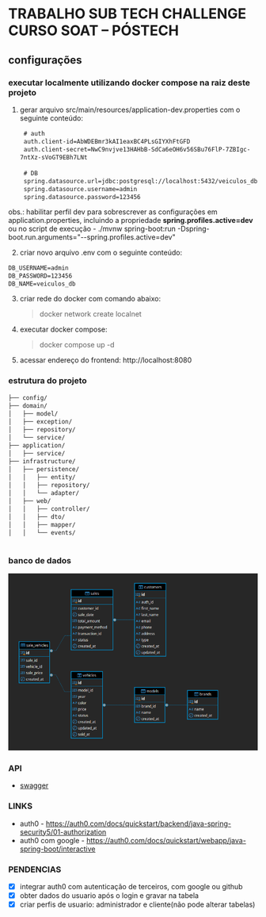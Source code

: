 # TRABALHO SUB TECH CHALLENGE CURSO SOAT – PÓSTECH

## configurações
### executar localmente utilizando docker compose na raiz deste projeto

1. gerar arquivo src/main/resources/application-dev.properties com o seguinte conteúdo:
   ```properties
    # auth
    auth.client-id=AbWDEBmr3kAI1eaxBC4PLsGIYXhFtGFD
    auth.client-secret=NwC9nvjve13HAHbB-SdCa6eOH6v56SBu76FlP-7ZBIgc-7ntXz-sVoGT9EBh7LNt
    
    # DB
    spring.datasource.url=jdbc:postgresql://localhost:5432/veiculos_db
    spring.datasource.username=admin
    spring.datasource.password=123456
   ```
   
obs.: habilitar perfil dev para sobrescrever as configurações em application.properties, incluindo a propriedade **spring.profiles.active=dev** ou no script de execução - ./mvnw spring-boot:run -Dspring-boot.run.arguments="--spring.profiles.active=dev"

2. criar novo arquivo .env com o seguinte conteúdo:

```
DB_USERNAME=admin
DB_PASSWORD=123456
DB_NAME=veiculos_db
```

3. criar rede do docker com comando abaixo:
   > docker network create localnet
   
4. executar docker compose:
   > docker compose up -d

5. acessar endereço do frontend: http://localhost:8080


### estrutura do projeto
```
├── config/   
├── domain/   
│   ├── model/   
│   ├── exception/   
│   ├── repository/  
│   └── service/   
├── application/   
│   ├── service/   
├── infrastructure/   
│   ├── persistence/   
│   │   ├── entity/   
│   │   ├── repository/   
│   │   └── adapter/   
│   ├── web/   
│   │   ├── controller/   
│   │   ├── dto/
│   │   ├── mapper/   
│   │   └── events/   
 
```

### banco de dados

![bd.png](docs/bd.png)

### API 
- [swagger](http://localhost:8080/swagger-ui/index.html)

### LINKS
- auth0 - https://auth0.com/docs/quickstart/backend/java-spring-security5/01-authorization
- auth0 com google - https://auth0.com/docs/quickstart/webapp/java-spring-boot/interactive

### PENDENCIAS
- [x] integrar auth0 com autenticação de terceiros, com google ou github
- [x] obter dados do usuario após o login e gravar na tabela
- [x] criar perfis de usuario: administrador e cliente(não pode alterar tabelas)